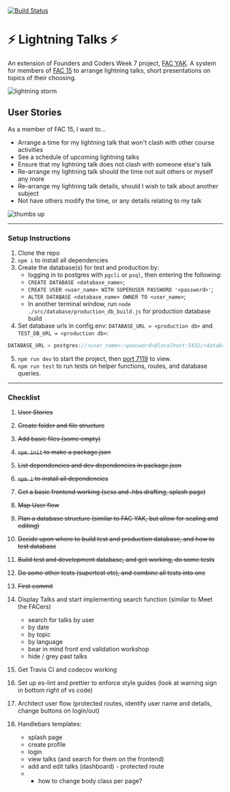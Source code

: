 [![Build Status](https://travis-ci.org/mr-bagglesworth/lightningTalks.svg?branch=master)](https://travis-ci.org/mr-bagglesworth/lightningTalks)

# :zap: Lightning Talks :zap:
An extension of Founders and Coders Week 7 project, [FAC YAK](https://github.com/fac-15/FAC-YAK). A system for members of [FAC 15](https://github.com/fac-15) to arrange lightning talks, short presentations on topics of their choosing.

![lightning storm](https://media.giphy.com/media/3o7qE4opCd6f1NJeuY/giphy.gif)

## User Stories
As a member of FAC 15, I want to...
- Arrange a time for my lightning talk that won't clash with other course activities
- See a schedule of upcoming lightning talks
- Ensure that my lightning talk does not clash with someone else's talk
- Re-arrange my lightning talk should the time not suit others or myself any more
- Re-arrange my lightning talk details, should I wish to talk about another subject
- Not have others modify the time, or any details relating to my talk

![thumbs up](https://media.giphy.com/media/7PwOZJLNYUkU/giphy.gif)

---

### Setup Instructions
1. Clone the repo
2. `npm i` to install all dependencies
3. Create the database(s) for test and production by:
    - logging in to postgres with `pgcli` or `psql`, then entering the following:
    - `CREATE DATABASE <database_name>`;
    - `CREATE USER <user_name> WITH SUPERUSER PASSWORD '<password>'`;
    - `ALTER DATABASE <database_name> OWNER TO <user_name>`;
    - In another terminal window, run `node ./src/database/production_db_build.js` for production database build
4. Set database urls in config.env: `DATABASE_URL = <production db>` and `TEST_DB_URL = <production db>`:
```javascript
DATABASE_URL = postgres://<user_name>:<password>@localhost:5432/<database_name>
```
5. `npm run dev` to start the project, then [port 7119](http://localhost:7119) to view.
6. `npm run test` to run tests on helper functions, routes, and database queries.


---

### Checklist
1. ~~User Stories~~
2. ~~Create folder and file structure~~
3. ~~Add basic files (some empty)~~
4. ~~`npm init` to make a package.json~~
5. ~~List dependencies and dev dependencies in package.json~~
6. ~~`npm i` to install all dependencies~~
7. ~~Get a basic frontend working (scss and .hbs drafting, splash page)~~
8. ~~Map User flow~~
9. ~~Plan a database structure (similar to FAC YAK, but allow for scaling and editing)~~
10. ~~Decide upon where to build test and production database, and how to test database~~
11. ~~Build test and development database, and get working, do some tests~~
12. ~~Do some other tests (supertest etc), and combine all tests into one~~
13. ~~First commit~~

14. Display Talks and start implementing search function (similar to Meet the FACers)
    - search for talks by user
    - by date
    - by topic
    - by language
    - bear in mind front end validation workshop
    - hide / grey past talks
15. Get Travis CI and codecov working
16. Set up es-lint and prettier to enforce style guides (look at warning sign in bottom right of vs code)
17. Architect user flow (protected routes, identify user name and details, change buttons on login/out)

18. Handlebars templates:
    - splash page
    - create profile
    - login
    - view talks (and search for them on the frontend)
    - add and edit talks (dashboard) - protected route
    - - how to change body class per page?
